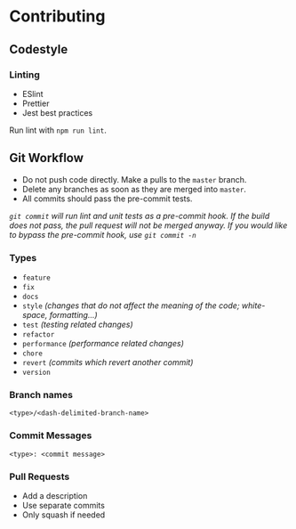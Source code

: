 # Contributing

## Codestyle

### Linting

  - ESlint
  - Prettier
  - Jest best practices

Run lint with `npm run lint`.

## Git Workflow

  - Do not push code directly. Make a pulls to the `master` branch.
  - Delete any branches as soon as they are merged into `master`.
  - All commits should pass the pre-commit tests.

*`git commit` will run lint and unit tests as a pre-commit hook. If the build does not pass, the pull request will not be merged anyway. If you would like to bypass the pre-commit hook, use `git commit -n`* 
  
### Types

  - `feature`
  - `fix`
  - `docs`
  - `style` *(changes that do not affect the meaning of the code; white-space, formatting...)*
  - `test` *(testing related changes)*
  - `refactor`
  - `performance` *(performance related changes)*
  - `chore`
  - `revert` *(commits which revert another commit)*
  - `version`

### Branch names
```
<type>/<dash-delimited-branch-name>
```

### Commit Messages

```
<type>: <commit message>
```

### Pull Requests

  - Add a description
  - Use separate commits
  - Only squash if needed